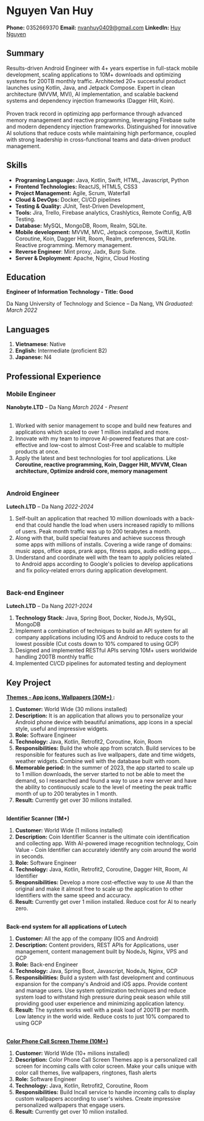 # Nguyen Van Huy
 
**Phone:** 0352669370
**Email:** nvanhuy0409@gmail.com
**LinkedIn:** [Huy Nguyen](https://www.linkedin.com/in/huy-nguy%E1%BB%85n-3b43a0221/)

## Summary

Results-driven Android Engineer with 4+ years expertise in full-stack mobile development, scaling applications to 10M+ downloads and optimizing systems for 200TB monthly traffic. Architected 20+ successful product launches using Kotlin, Java, and Jetpack Compose. Expert in clean architecture (MVVM, MVI), AI implementation, and scalable backend systems and dependency injection frameworks (Dagger Hilt, Koin).
 <br></br>
 Proven track record in optimizing app performance through advanced memory management and reactive programming, leveraging Firebase suite and modern dependency injection frameworks. Distinguished for innovative AI solutions that reduce costs while maintaining high performance, coupled with strong leadership in cross-functional teams and data-driven product management.

## Skills
- **Programing Language:** Java, Kotlin, Swift, HTML, Javascript, Python
- **Frontend Technologies:** ReactJS, HTML5, CSS3
- **Project Management:** Agile, Scrum, Waterfall
- **Cloud & DevOps:** Docker, CI/CD pipelines
- **Testing & Quality:** JUnit, Test-Driven Development, 
- **Tools:** Jira, Trello, Firebase analytics, Crashlytics, Remote Config, A/B Testing.
- **Database:** MySQL, MongoDB, Room, Realm, SQLite.
- **Mobile development:** MVVM, MVC, Jetpack compose, SwiftUI, Kotlin Coroutine, Koin, Dagger Hilt, Room, Realm, preferences, SQLite. Reactive programming. Memory management. 
- **Reverse Engineer**: Mint proxy, Jadx, Burp Suite.
- **Server & Deployment**: Apache, Nginx, Cloud Hosting
## Education

**Engineer of Information Technology - Title: Good**

Da Nang University of Technology and Science – Da Nang, VN
*Graduated: March 2022*

## Languages

1. **Vietnamese**: Native
1. **English:** Intermediate (proficient B2)
1. **Japanese:** N4

## Professional Experience

### Mobile Engineer
**Nanobyte.LTD** – Da Nang
*March 2024 - Present*
<br></br>
1. Worked with senior management to scope and build new features and applications which scaled to over 1 million installed and more.
1. Innovate with my team to improve AI-powered features that are cost-effective and low-cost to almost Cost-Free and scalable to multiple products at once.
1. Apply the latest and best technologies for tool applications. Like <b>Coroutine, reactive programming, Koin, Dagger Hilt, MVVM, Clean architecture, Optimize android core, memory management </b>
<br></br>


### Android Engineer
**Lutech.LTD** – Da Nang
*2022-2024*
1. Self-built an application that reached 10 million downloads with a back-end that could handle the load when users increased rapidly to millions of users. Peak month traffic was up to 200 terabytes a month.
1. Along with that, build special features and achieve success through some apps with millions of installs. Covering a wide range of domains: music apps, office apps, prank apps, fitness apps, audio editing apps,...
1. Understand and coordinate well with the team to apply policies related to Android apps according to Google's policies to develop applications and fix policy-related errors during application development.
<br></br>


### Back-end Engineer
**Lutech.LTD** – Da Nang
*2021-2024*
1. **Technology Stack:** Java, Spring Boot, Docker, NodeJs, MySQL, MongoDB
1. Implement a combination of techniques to build an API system for all company applications including IOS and Android to reduce costs to the lowest possible (Cut costs down to 10% compared to using GCP)
1. Designed and implemented RESTful APIs serving 10M+ users worldwide handling 200TB monthly traffic
1. Implemented CI/CD pipelines for automated testing and deployment

## Key Project

**[**Themes - App icons, Wallpapers (30M+)** ](https://play.google.com/store/apps/details?id=com.lutech.theme):**

1. **Customer:** World Wide (30 milions installed) 
1. **Description:** It is an application that allows you to personalize your Android phone device with beautiful animations, app icons in a special style, useful and impressive widgets.
1. **Role:** Software Engineer
1. **Technology:** Java, Kotlin, Retrofit2, Coroutine, Koin, Room
1. **Responsibilities:** Build the whole app from scratch. Build services to be responsible for features such as live wallpapers, date and time widgets, weather widgets. Combine well with the database built with room. 
1. **Memorable period:** In the summer of 2023, the app started to scale up to 1 million downloads, the server started to not be able to meet the demand, so I researched and found a way to use a new server and have the ability to continuously scale to the level of meeting the peak traffic month of up to 200 terabytes in 1 month.
1. **Result:** Currently get over 30 milions installed.
<br></br>

**Identifier Scanner (1M+)** 

1. **Customer:** World Wide (1 milions installed) 
1. **Description:** Coin Identifier Scanner is the ultimate coin identification and collecting app. With AI-powered image recognition technology, Coin Value - Coin Identifier can accurately identify any coin around the world in seconds.
1. **Role:** Software Engineer
1. **Technology:** Java, Kotlin, Retrofit2, Coroutine, Dagger Hilt, Room, AI Identifier
1. **Responsibilities:**  Develop a more cost-effective way to use AI than the original and make it almost free to scale up the application to other Identifiers with the same speed and accuracy.
1. **Result:** Currently get over 1 milion installed. Reduce cost for AI to nearly zero.
<br></br>

**Back-end system for all applications of Lutech**

1. **Customer:** All the app of the company (IOS and Android) 
1. **Description:** Content providers, REST APIs for Applications, user management, content management built by NodeJs, Nginx, VPS and GCP
1. **Role:** Back-end Engineer
1. **Technology:** Java, Spring Boot, Javascript, NodeJs, Nginx, GCP
1. **Responsibilities:** Build a system with fast development and continuous expansion for the company's Android and iOS apps. Provide content and manage users. 
Use system optimization techniques and reduce system load to withstand high pressure during peak season while still providing good user experience and minimizing application latency.
1. **Result:** The system works well with a peak load of 200TB per month. Low latency in the world wide. Reduce costs to just 10% compared to using GCP
<br></br>

[**Color Phone Call Screen Theme (10M+)**](https://play.google.com/store/apps/details?id=com.lutech.callcolor)

1. **Customer:** World Wide (10+ milions installed) 
1. **Description:** Color Phone Call Screen Themes app is a personalized call screen for incoming calls with color screen. Make your calls unique with color call themes, live wallpapers, ringtones, flash alerts
1. **Role:** Software Engineer
1. **Technology:** Java, Kotlin, Retrofit2, Coroutine, Room
1. **Responsibilities:**  Build Incall service to handle incoming calls to display custom wallpapers according to user's wishes. Create impressive personalized wallpapers that engage users.
1. **Result:** Currently get over 10 milion installed.






